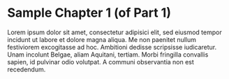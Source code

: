 # Sample Chapter 1 (of Part 1)

Lorem ipsum dolor sit amet, consectetur adipisici elit, sed eiusmod tempor incidunt ut labore et dolore magna aliqua. Me non paenitet nullum festiviorem excogitasse ad hoc. Ambitioni dedisse scripsisse iudicaretur. Unam incolunt Belgae, aliam Aquitani, tertiam. Morbi fringilla convallis sapien, id pulvinar odio volutpat. A communi observantia non est recedendum.